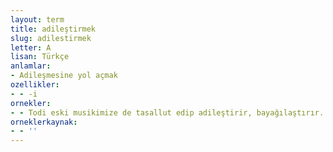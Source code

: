 ```yaml
---
layout: term
title: adileştirmek
slug: adilestirmek
letter: A
lisan: Türkçe
anlamlar:
- Adileşmesine yol açmak
ozellikler:
- - -i
ornekler:
- - Todi eski musikimize de tasallut edip adileştirir, bayağılaştırır.
orneklerkaynak:
- - ''
---
```

